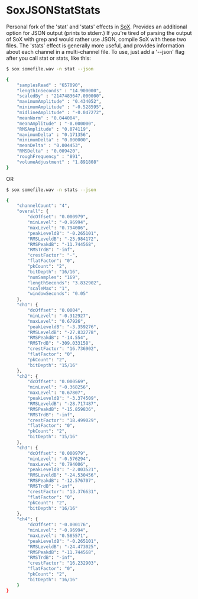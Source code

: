 SoxJSONStatStats
====

Personal fork of the 'stat' and 'stats' effects in <a href = "http://sox.sourceforge.net/"> SoX</a>. Provides an additional option for JSON output (prints to stderr.) If you're tired of parsing the output of SoX with grep and would rather use JSON, compile SoX with these two files. The 'stats' effect is generally more useful, and provides information about each channel in a multi-channel file. To use, just add a '--json' flag after you call stat or stats, like this: 

```bash
$ sox somefile.wav -n stat --json

{
	"samplesRead" : "657090",
	"lengthInSeconds" : "14.900000",
	"scaledBy" : "2147483647.000000",
	"maximumAmplitude" : "0.434052",
	"minimumAmplitude" : "-0.528595",
	"midlineAmplitude" : "-0.047272",
	"meanNorm" : "0.044004",
	"meanAmplitude" : "-0.000000",
	"RMSAmplitude" : "0.074119",
	"maximumDelta" : "0.171356",
	"minimumDelta" : "0.000000",
	"meanDelta" : "0.004453",
	"RMSDelta" : "0.009420",
	"roughFrequency" : "891",
	"volumeAdjustment" : "1.891808"
}
```
OR
```bash
$ sox somefile.wav -n stats --json

{
    "channelCount": "4",
    "overall": {
        "dcOffset": "0.000979",
        "minLevel": "-0.96994",
        "maxLevel": "0.794006",
        "peakLeveldB": "-0.265101",
        "RMSLeveldB": "-25.984172",
        "RMSPeakdB": "-11.744568",
        "RMSTrdB": "-inf",
        "crestFactor": "-",
        "flatFactor": "0",
        "pkCount": "2",
        "bitDepth": "16/16",
        "numSamples": "169",
        "lengthSeconds": "3.832902",
        "scaleMax": "1",
        "windowSeconds": "0.05"
    },
    "ch1": {
        "dcOffset": "0.0004",
        "minLevel": "-0.312927",
        "maxLevel": "0.67926",
        "peakLeveldB": "-3.359276",
        "RMSLeveldB": "-27.832778",
        "RMSPeakdB": "-14.554",
        "RMSTrdB": "-309.033158",
        "crestFactor": "16.736902",
        "flatFactor": "0",
        "pkCount": "2",
        "bitDepth": "15/16"
    },
    "ch2": {
        "dcOffset": "0.000569",
        "minLevel": "-0.368256",
        "maxLevel": "0.67807",
        "peakLeveldB": "-3.374509",
        "RMSLeveldB": "-28.717487",
        "RMSPeakdB": "-15.859836",
        "RMSTrdB": "-inf",
        "crestFactor": "18.499029",
        "flatFactor": "0",
        "pkCount": "2",
        "bitDepth": "15/16"
    },
    "ch3": {
        "dcOffset": "0.000979",
        "minLevel": "-0.576294",
        "maxLevel": "0.794006",
        "peakLeveldB": "-2.003521",
        "RMSLeveldB": "-24.530456",
        "RMSPeakdB": "-12.576707",
        "RMSTrdB": "-inf",
        "crestFactor": "13.376631",
        "flatFactor": "0",
        "pkCount": "2",
        "bitDepth": "16/16"
    },
    "ch4": {
        "dcOffset": "-0.000176",
        "minLevel": "-0.96994",
        "maxLevel": "0.585571",
        "peakLeveldB": "-0.265101",
        "RMSLeveldB": "-24.473025",
        "RMSPeakdB": "-11.744568",
        "RMSTrdB": "-inf",
        "crestFactor": "16.232903",
        "flatFactor": "0",
        "pkCount": "2",
        "bitDepth": "16/16"
    }
}
```


